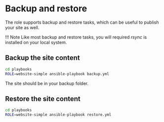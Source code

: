 # Backup and restore

The role supports backup and restore tasks, which can be useful to publish your site as
well.

!!! Note
    Like most backup and restore tasks, you will required _rsync_ is installed on
    your local system.

## Backup the site content

```sh
cd playbooks
ROLE=website-simple ansible-playbook backup.yml
```

The site should be in your backup folder.

## Restore the site content

```sh
cd playbooks
ROLE=website-simple ansible-playbook restore.yml
```
